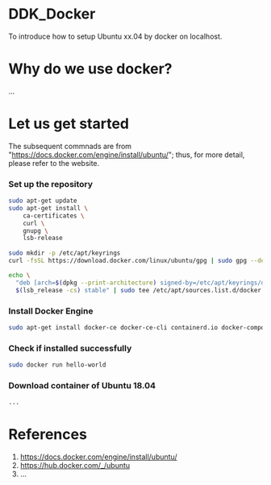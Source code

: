 # DDK_Docker
To introduce how to setup Ubuntu xx.04 by docker on localhost.

# Why do we use docker?
... </br>

# Let us get started
The subsequent commnads are from "https://docs.docker.com/engine/install/ubuntu/"; thus, for more detail, please refer to the website.</br>
### Set up the repository
```sh
sudo apt-get update
sudo apt-get install \
    ca-certificates \
    curl \
    gnupg \
    lsb-release
    
sudo mkdir -p /etc/apt/keyrings
curl -fsSL https://download.docker.com/linux/ubuntu/gpg | sudo gpg --dearmor -o /etc/apt/keyrings/docker.gpg

echo \
  "deb [arch=$(dpkg --print-architecture) signed-by=/etc/apt/keyrings/docker.gpg] https://download.docker.com/linux/ubuntu \
  $(lsb_release -cs) stable" | sudo tee /etc/apt/sources.list.d/docker.list > /dev/null
```

### Install Docker Engine
```sh
sudo apt-get install docker-ce docker-ce-cli containerd.io docker-compose-plugin
```

### Check if installed successfully
```sh
sudo docker run hello-world
```

### Download container of Ubuntu 18.04
```sh
...
```

# References
1. https://docs.docker.com/engine/install/ubuntu/
2. https://hub.docker.com/_/ubuntu
3. ...
